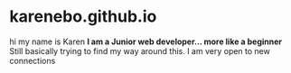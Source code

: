 # karenebo.github.io
hi my name is Karen
<b> I am a Junior web developer... more like a beginner </b>
<br> Still basically trying to find my way around this. I am very open to new connections
